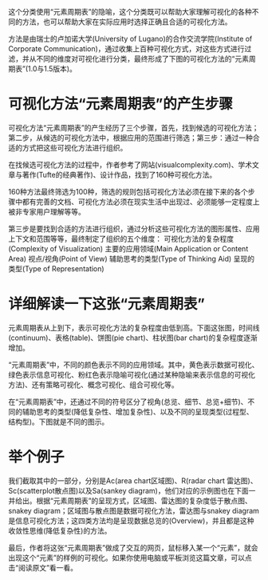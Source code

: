 这个分类使用“元素周期表”的隐喻，这个分类既可以帮助大家理解可视化的各种不同的方法，也可以帮助大家在实际应用时选择正确且合适的可视化方法。

方法是由瑞士的卢加诺大学(University of Lugano)的合作交流学院(Institute of Corporate Communication)，通过收集上百种可视化方式，对这些方式进行过滤，并从不同的维度对可视化进行分类，最终形成了下图的可视化方法的“元素周期表”(1.0与1.5版本)。





# 可视化方法“元素周期表”的产生步骤
可视化方法“元素周期表”的产生经历了三个步骤，首先，找到候选的可视化方法；第二步，从候选的可视化方法中，根据应用的范围进行筛选；第三步：通过一种合适的方式把这些可视化方法进行组织。

在找候选可视化方法的过程中，作者参考了网站(visualcomplexity.com)、学术文章与著作(Tufte的经典著作)、设计作品，找到了160种可视化方法。

160种方法最终筛选为100种，筛选的规则包括可视化方法必须在接下来的各个步骤中都有完善的文档、可视化方法必须在现实生活中出现过、必须能够一定程度上被非专家用户理解等等。

第三步是要找到合适的方法进行组织，通过分析这些可视化方法的图形属性、应用上下文和范围等等，最终制定了组织的五个维度：
可视化方法的复杂程度(Complexity of Visualization)
主要的应用领域(Main Application or Content Area)
视点/视角(Point of View)
辅助思考的类型(Type of Thinking Aid)
呈现的类型(Type of Representation)

# 详细解读一下这张“元素周期表”
元素周期表从上到下，表示可视化方法的复杂程度由低到高。下面这张图，时间线(continuum)、表格(table)、饼图(pie chart)、柱状图(bar chart)的复杂程度逐渐增加。

“元素周期表”中，不同的颜色表示不同的应用领域。其中，黄色表示数据可视化、绿色表示信息可视化、粉红色表示隐喻可视化(通过某种隐喻来表示信息的可视化方法)、还有策略可视化、概念可视化、组合可视化等。

在“元素周期表”中，还通过不同的符号区分了视角(总览、细节、总览+细节)、不同的辅助思考的类型(降低复杂性、增加复杂性)、以及不同的呈现类型(过程型、结构型)。下图就是不同的图示。


# 举个例子
我们截取其中的一部分，分别是Ac(area chart区域图)、R(radar chart 雷达图)、Sc(scatterplot散点图)以及Sa(sankey diagram)，他们对应的示例图也在下面一并给出。根据“元素周期表”的呈现方式，区域图、雷达图的复杂度低于散点图、snakey diagram；区域图与散点图是数据可视化方法，雷达图与snakey diagram是信息可视化方法；这四类方法均是呈现数据总览的(Overview)，并且都是这种收敛性思维(降低复杂性)的方法。



最后，作者将这张“元素周期表”做成了交互的网页，鼠标移入某一个“元素”，就会出现这个“元素”的样例的可视化。如果你使用电脑或平板浏览这篇文章，可以点击“阅读原文”看一看。